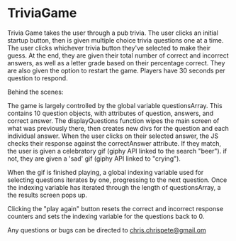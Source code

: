 # TriviaGame

Trivia Game takes the user through a pub trivia. The user clicks an initial startup button, then is given multiple choice trivia questions one at a time. The user clicks whichever trivia button they've selected to make their guess. At the end, they are given their total number of correct and incorrect answers, as well as a letter grade based on their percentage correct. They are also given the option to restart the game. Players have 30 seconds per question to respond.

Behind the scenes:

The game is largely controlled by the global variable questionsArray. This contains 10 question objects, with attributes of question, answers, and correct answer. The displayQuestions function wipes the main screen of what was previously there, then creates new divs for the question and each individual answer. When the user clicks on their selected answer, the JS checks their response against the correctAnswer attribute. If they match, the user is given a celebratory gif (giphy API linked to the search "beer"). if not, they are given a 'sad' gif (giphy API linked to "crying").

When the gif is finished playing, a global indexing variable used for selecting questions iterates by one, progressing to the next question. Once the indexing variable has iterated through the length of questionsArray, a the results screen pops up.

Clicking the "play again" button resets the correct and incorrect response counters and sets the indexing variable for the questions back to 0.

Any questions or bugs can be directed to chris.chrispete@gmail.om
